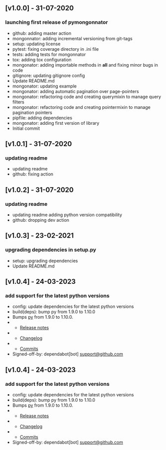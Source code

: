 
## [v1.0.0] - 31-07-2020
### launching first release of pymongonnator
- github: adding master action 
- mongonnator: adding incremental versioning from git-tags
- setup: updating license 
- pytest: fixing coverage directory in .ini file
- tests: adding tests for mongonnator
- tox: adding tox configuration
- mongonator: adding importable methods in __all__ and fixing minor bugs in code
- gitignore: updating gitignore config
- Update README.md
- mongonator: updating example
- mongonator: adding automatic pagination over page-pointers
- mongonator: refactoring code and creating querymixin to manage query filters
- mongonator: refactoring code and creating pointermixin to manage pagination pointers
- pipfile: adding dependencies
- mongonator: adding first version of library
- Initial commit

## [v1.0.1] - 31-07-2020
### updating readme
- updating readme
- github: fixing action

## [v1.0.2] - 31-07-2020
### updating readme
- updating readme adding python version compatibility
- github: dropping dev action 

## [v1.0.3] - 23-02-2021
### upgrading dependencies in setup.py
- setup: upgrading dependencies
- Update README.md

## [v1.0.4] - 24-03-2023
### add support for the latest python versions
- config: update dependencies for the latest python versions
- build(deps): bump py from 1.9.0 to 1.10.0
- Bumps [py](https://github.com/pytest-dev/py) from 1.9.0 to 1.10.0.
- - [Release notes](https://github.com/pytest-dev/py/releases)
- - [Changelog](https://github.com/pytest-dev/py/blob/master/CHANGELOG.rst)
- - [Commits](https://github.com/pytest-dev/py/compare/1.9.0...1.10.0)
- Signed-off-by: dependabot[bot] <support@github.com>

## [v1.0.4] - 24-03-2023
### add support for the latest python versions
- config: update dependencies for the latest python versions
- build(deps): bump py from 1.9.0 to 1.10.0
- Bumps [py](https://github.com/pytest-dev/py) from 1.9.0 to 1.10.0.
- - [Release notes](https://github.com/pytest-dev/py/releases)
- - [Changelog](https://github.com/pytest-dev/py/blob/master/CHANGELOG.rst)
- - [Commits](https://github.com/pytest-dev/py/compare/1.9.0...1.10.0)
- Signed-off-by: dependabot[bot] <support@github.com>
